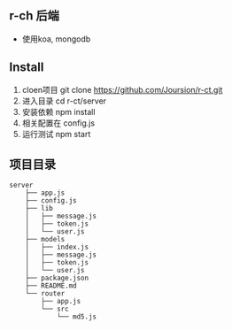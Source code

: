 ## r-ch 后端

- 使用koa, mongodb

## Install
1. cloen项目 git clone https://github.com/Joursion/r-ct.git
2. 进入目录 cd r-ct/server
3. 安装依赖 npm install
4. 相关配置在 config.js
4. 运行测试 npm start


## 项目目录
```
server
    ├── app.js
    ├── config.js
    ├── lib
    │   ├── message.js
    │   ├── token.js
    │   └── user.js
    ├── models
    │   ├── index.js
    │   ├── message.js
    │   ├── token.js
    │   └── user.js
    ├── package.json
    ├── README.md
    └── router
        ├── app.js
        └── src
            └── md5.js
```

